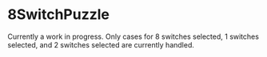 # 8SwitchPuzzle

Currently a work in progress. Only cases for 8 switches selected, 1 switches selected, and 2 switches selected are currently handled.
